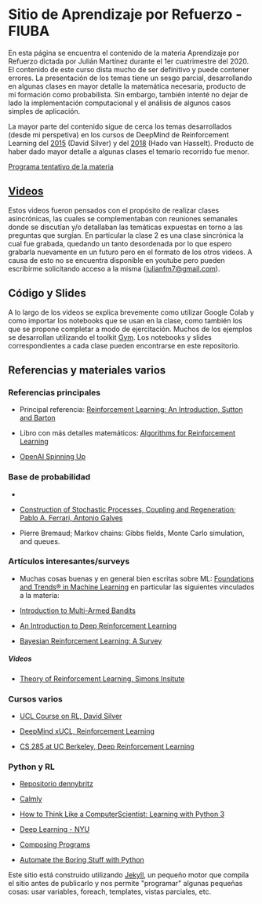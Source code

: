 # Sitio de Aprendizaje por Refuerzo - FIUBA 
En esta página se encuentra el contenido de la materia Aprendizaje por Refuerzo dictada por Julián Martínez durante el 1er cuatrimestre del 2020. 
El contenido de este curso dista mucho de ser definitivo y puede contener errores. La presentación de los temas tiene un sesgo parcial, desarrollando en algunas clases en mayor detalle la matemática necesaria, producto de mi formación como probabilista. Sin embargo, también intenté no dejar de lado la implementación computacional y el análisis de algunos casos simples de aplicación.

La mayor parte del contenido sigue de cerca los temas desarrollados (desde mi perspetiva) en los cursos de DeepMind de Reinforcement Learning del [2015](https://deepmind.com/learning-resources/-introduction-reinforcement-learning-david-silver) (David Silver) y del [2018](https://deepmind.com/learning-resources/reinforcement-learning-lectures-series-2018) (Hado van Hasselt). Producto de haber dado mayor detalle a algunas clases el temario recorrido fue menor. 

[Programa tentativo de la materia](https://github.com/julianfm7/cursoRL-FIUBA/blob/master/Programa-RL.pdf)

## [Videos](https://www.youtube.com/playlist?list=PLJRWzEGVolsKf7sWU2Myi_5To0x9ja9D9) 
Estos videos fueron pensados con el propósito de realizar clases asincrónicas, las cuales se complementaban con reuniones semanales donde se discutían y/o detallaban las temáticas expuestas en torno a las preguntas que surgían. En particular la clase 2 es una clase sincrónica la cual fue grabada, quedando un tanto desordenada por lo que espero grabarla nuevamente en un futuro pero en el formato de los otros videos. A causa de esto no se encuentra disponible en youtube pero pueden escribirme solicitando acceso a la misma (julianfm7@gmail.com).

## Código y Slides
A lo largo de los videos se explica brevemente como utilizar Google Colab y como importar los notebooks que se usan en la clase, como también los que se propone completar a modo de ejercitación. Muchos de los ejemplos se desarrollan utilizando el toolkit [Gym](https://gym.openai.com/). 
Los notebooks y slides correspondientes a cada clase pueden encontrarse en este repositorio.

## Referencias y materiales varios

### Referencias principales
* Principal referencia: 
[Reinforcement Learning: An Introduction, Sutton and Barton](http://incompleteideas.net/book/the-book-2nd.html)

* Libro con más detalles matemáticos:
[Algorithms for Reinforcement Learning](https://sites.ualberta.ca/~szepesva/papers/RLAlgsInMDPs.pdf)

* [OpenAI Spinning Up](https://spinningup.openai.com/en/latest/user/introduction.html#what-this-is)

### Base de probabilidad
* [Probability and Random Processes]:(https://books.google.com.ar/books/about/Probability_and_Random_Processes.html?id=G3ig-0M4wSIC&redir_esc=y)

* [Construction of Stochastic Processes, Coupling and Regeneration; Pablo A. Ferrari, Antonio Galves](https://docs.ufpr.br/~lucambio/CE222/2S2011/oct2001.pdf)

* Pierre Bremaud; Markov chains: Gibbs fields, Monte Carlo simulation, and queues.

### Artículos interesantes/surveys
* Muchas cosas buenas y en general bien escritas sobre ML: [Foundations and Trends® in Machine Learning](https://www.nowpublishers.com/MAL) en particular las siguientes vinculados a la materia:

* [Introduction to Multi-Armed Bandits](https://www.nowpublishers.com/article/Details/MAL-068)

* [An Introduction to Deep Reinforcement Learning](https://www.nowpublishers.com/article/Details/MAL-071)

* [Bayesian Reinforcement Learning: A Survey](https://www.nowpublishers.com/article/Details/MAL-049)


##### Videos
* [Theory of Reinforcement Learning, Simons Insitute](https://simons.berkeley.edu/programs/rl20)


### Cursos varios
* [UCL Course on RL, David Silver](https://www.davidsilver.uk/teaching/)

* [DeepMind xUCL, Reinforcement Learning](https://deepmind.com/learning-resources/reinforcement-learning-lectures-series-2018)

* [CS 285 at UC Berkeley, Deep Reinforcement Learning](http://rail.eecs.berkeley.edu/deeprlcourse/)

### Python y RL
* [Repositorio dennybritz](https://github.com/aiot-tech/reinforcement-learning-David-Silver)

* [Calmly](https://calmcode.io/)

* [How to Think Like a ComputerScientist: Learning with Python 3](https://buildmedia.readthedocs.org/media/pdf/howtothink/latest/howtothink.pdf)

* [Deep Learning -  NYU](https://atcold.github.io/pytorch-Deep-Learning/)

* [Composing Programs](https://composingprograms.com/)

* [Automate the Boring Stuff with Python](https://automatetheboringstuff.com/)


Este sitio está construido utilizando [Jekyll](https://jekyllrb.com/), un pequeño motor que compila el sitio antes de publicarlo y nos permite "programar" algunas pequeñas cosas: usar variables, foreach, templates, vistas parciales, etc.
